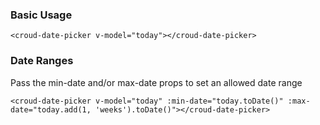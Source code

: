 ### Basic Usage

    <croud-date-picker v-model="today"></croud-date-picker>

### Date Ranges
Pass the min-date and/or max-date props to set an allowed date range

    <croud-date-picker v-model="today" :min-date="today.toDate()" :max-date="today.add(1, 'weeks').toDate()"></croud-date-picker>


